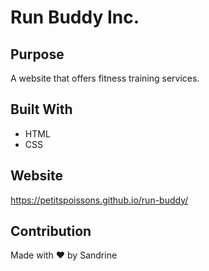 # Run Buddy Inc.

## Purpose

A website that offers fitness training services.

## Built With

- HTML
- CSS

## Website

https://petitspoissons.github.io/run-buddy/

## Contribution

Made with ❤️ by Sandrine
